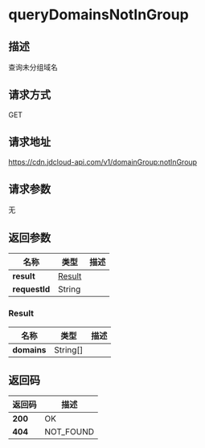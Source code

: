 # queryDomainsNotInGroup


## 描述
查询未分组域名

## 请求方式
GET

## 请求地址
https://cdn.jdcloud-api.com/v1/domainGroup:notInGroup


## 请求参数
无


## 返回参数
|名称|类型|描述|
|---|---|---|
|**result**|[Result](#result)| |
|**requestId**|String| |

### <div id="Result">Result</div>
|名称|类型|描述|
|---|---|---|
|**domains**|String[]| |

## 返回码
|返回码|描述|
|---|---|
|**200**|OK|
|**404**|NOT_FOUND|
